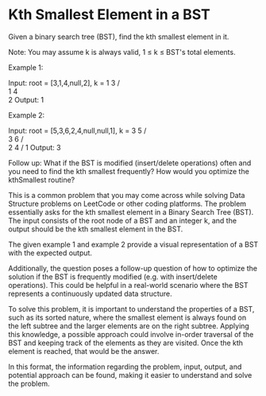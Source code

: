 # Kth Smallest Element in a BST

Given a binary search tree (BST), find the kth smallest element in it.

Note:
You may assume k is always valid, 1 ≤ k ≤ BST's total elements.

Example 1:

Input: root = [3,1,4,null,2], k = 1
   3
  / \
 1   4
  \
   2
Output: 1

Example 2:

Input: root = [5,3,6,2,4,null,null,1], k = 3
       5
      / \
     3   6
    / \
   2   4
  /
 1
Output: 3

Follow up:
What if the BST is modified (insert/delete operations) often and you need to find the kth smallest frequently? How would you optimize the kthSmallest routine? 

This is a common problem that you may come across while solving Data Structure problems on LeetCode or other coding platforms. The problem essentially asks for the kth smallest element in a Binary Search Tree (BST). The input consists of the root node of a BST and an integer k, and the output should be the kth smallest element in the BST.

The given example 1 and example 2 provide a visual representation of a BST with the expected output.

Additionally, the question poses a follow-up question of how to optimize the solution if the BST is frequently modified (e.g. with insert/delete operations). This could be helpful in a real-world scenario where the BST represents a continuously updated data structure.

To solve this problem, it is important to understand the properties of a BST, such as its sorted nature, where the smallest element is always found on the left subtree and the larger elements are on the right subtree. Applying this knowledge, a possible approach could involve in-order traversal of the BST and keeping track of the elements as they are visited. Once the kth element is reached, that would be the answer.

In this format, the information regarding the problem, input, output, and potential approach can be found, making it easier to understand and solve the problem.